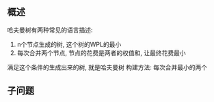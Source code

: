 ## 概述
哈夫曼树有两种常见的语言描述:
1. n个节点生成的树, 这个树的WPL的最小
2. 每次合并两个节点, 节点的花费是两者的权值和, 让最终花费最小

满足这个条件的生成出来的树, 就是哈夫曼树
构建方法: 每次合并最小的两个

## 子问题
